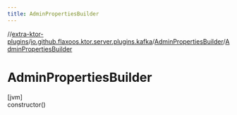```yaml
---
title: AdminPropertiesBuilder
---
```

//[extra-ktor-plugins](../../../index.md)/[io.github.flaxoos.ktor.server.plugins.kafka](../index.md)/[AdminPropertiesBuilder](index.md)/[AdminPropertiesBuilder](-admin-properties-builder.md)



# AdminPropertiesBuilder



[jvm]\
constructor()




